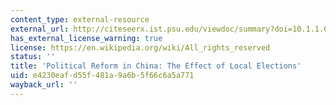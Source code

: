 ```yaml
---
content_type: external-resource
external_url: http://citeseerx.ist.psu.edu/viewdoc/summary?doi=10.1.1.649.494
has_external_license_warning: true
license: https://en.wikipedia.org/wiki/All_rights_reserved
status: ''
title: 'Political Reform in China: The Effect of Local Elections'
uid: e4230eaf-d55f-481a-9a6b-5f66c6a5a771
wayback_url: ''
---
```

